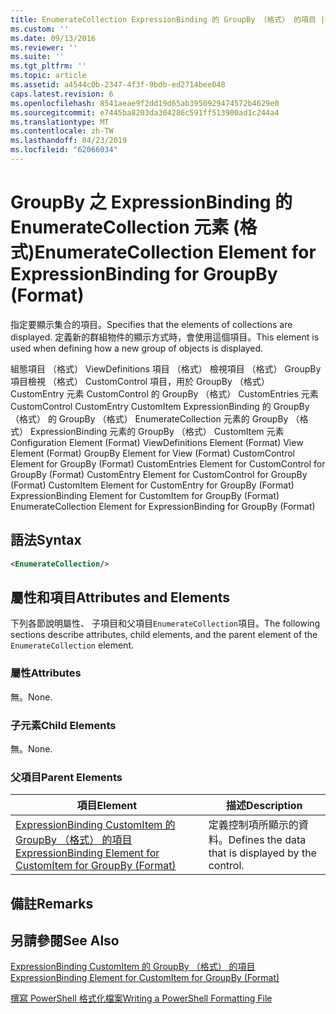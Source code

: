 ```yaml
---
title: EnumerateCollection ExpressionBinding 的 GroupBy （格式） 的項目 |Microsoft Docs
ms.custom: ''
ms.date: 09/13/2016
ms.reviewer: ''
ms.suite: ''
ms.tgt_pltfrm: ''
ms.topic: article
ms.assetid: a4544c0b-2347-4f3f-9bdb-ed2714bee048
caps.latest.revision: 6
ms.openlocfilehash: 8541aeae9f2dd19d65ab3950929474572b4629e0
ms.sourcegitcommit: e7445ba8203da304286c591ff513900ad1c244a4
ms.translationtype: MT
ms.contentlocale: zh-TW
ms.lasthandoff: 04/23/2019
ms.locfileid: "62066034"
---
```

# <a name="enumeratecollection-element-for-expressionbinding-for-groupby-format"></a><span data-ttu-id="ba4d8-102">GroupBy 之 ExpressionBinding 的 EnumerateCollection 元素 (格式)</span><span class="sxs-lookup"><span data-stu-id="ba4d8-102">EnumerateCollection Element for ExpressionBinding for GroupBy (Format)</span></span>

<span data-ttu-id="ba4d8-103">指定要顯示集合的項目。</span><span class="sxs-lookup"><span data-stu-id="ba4d8-103">Specifies that the elements of collections are displayed.</span></span> <span data-ttu-id="ba4d8-104">定義新的群組物件的顯示方式時，會使用這個項目。</span><span class="sxs-lookup"><span data-stu-id="ba4d8-104">This element is used when defining how a new group of objects is displayed.</span></span>

<span data-ttu-id="ba4d8-105">組態項目 （格式） ViewDefinitions 項目 （格式） 檢視項目 （格式） GroupBy 項目檢視 （格式） CustomControl 項目，用於 GroupBy （格式） CustomEntry 元素 CustomControl 的 GroupBy （格式） CustomEntries 元素CustomControl CustomEntry CustomItem ExpressionBinding 的 GroupBy （格式） 的 GroupBy （格式） EnumerateCollection 元素的 GroupBy （格式） ExpressionBinding 元素的 GroupBy （格式） CustomItem 元素</span><span class="sxs-lookup"><span data-stu-id="ba4d8-105">Configuration Element (Format) ViewDefinitions Element (Format) View Element (Format) GroupBy Element for View (Format) CustomControl Element for GroupBy (Format) CustomEntries Element for CustomControl for GroupBy (Format) CustomEntry Element for CustomControl for GroupBy (Format) CustomItem Element for CustomEntry for GroupBy (Format) ExpressionBinding Element for CustomItem for GroupBy (Format) EnumerateCollection Element for ExpressionBinding for GroupBy (Format)</span></span>

## <a name="syntax"></a><span data-ttu-id="ba4d8-106">語法</span><span class="sxs-lookup"><span data-stu-id="ba4d8-106">Syntax</span></span>

```xml
<EnumerateCollection/>
```

## <a name="attributes-and-elements"></a><span data-ttu-id="ba4d8-107">屬性和項目</span><span class="sxs-lookup"><span data-stu-id="ba4d8-107">Attributes and Elements</span></span>

<span data-ttu-id="ba4d8-108">下列各節說明屬性、 子項目和父項目`EnumerateCollection`項目。</span><span class="sxs-lookup"><span data-stu-id="ba4d8-108">The following sections describe attributes, child elements, and the parent element of the `EnumerateCollection` element.</span></span>

### <a name="attributes"></a><span data-ttu-id="ba4d8-109">屬性</span><span class="sxs-lookup"><span data-stu-id="ba4d8-109">Attributes</span></span>

<span data-ttu-id="ba4d8-110">無。</span><span class="sxs-lookup"><span data-stu-id="ba4d8-110">None.</span></span>

### <a name="child-elements"></a><span data-ttu-id="ba4d8-111">子元素</span><span class="sxs-lookup"><span data-stu-id="ba4d8-111">Child Elements</span></span>

<span data-ttu-id="ba4d8-112">無。</span><span class="sxs-lookup"><span data-stu-id="ba4d8-112">None.</span></span>

### <a name="parent-elements"></a><span data-ttu-id="ba4d8-113">父項目</span><span class="sxs-lookup"><span data-stu-id="ba4d8-113">Parent Elements</span></span>

|<span data-ttu-id="ba4d8-114">項目</span><span class="sxs-lookup"><span data-stu-id="ba4d8-114">Element</span></span>|<span data-ttu-id="ba4d8-115">描述</span><span class="sxs-lookup"><span data-stu-id="ba4d8-115">Description</span></span>|
|-------------|-----------------|
|[<span data-ttu-id="ba4d8-116">ExpressionBinding CustomItem 的 GroupBy （格式） 的項目</span><span class="sxs-lookup"><span data-stu-id="ba4d8-116">ExpressionBinding Element for CustomItem for GroupBy (Format)</span></span>](./expressionbinding-element-for-customitem-for-groupby-format.md)|<span data-ttu-id="ba4d8-117">定義控制項所顯示的資料。</span><span class="sxs-lookup"><span data-stu-id="ba4d8-117">Defines the data that is displayed by the control.</span></span>|

## <a name="remarks"></a><span data-ttu-id="ba4d8-118">備註</span><span class="sxs-lookup"><span data-stu-id="ba4d8-118">Remarks</span></span>

## <a name="see-also"></a><span data-ttu-id="ba4d8-119">另請參閱</span><span class="sxs-lookup"><span data-stu-id="ba4d8-119">See Also</span></span>

[<span data-ttu-id="ba4d8-120">ExpressionBinding CustomItem 的 GroupBy （格式） 的項目</span><span class="sxs-lookup"><span data-stu-id="ba4d8-120">ExpressionBinding Element for CustomItem for GroupBy (Format)</span></span>](./expressionbinding-element-for-customitem-for-groupby-format.md)

[<span data-ttu-id="ba4d8-121">撰寫 PowerShell 格式化檔案</span><span class="sxs-lookup"><span data-stu-id="ba4d8-121">Writing a PowerShell Formatting File</span></span>](./writing-a-powershell-formatting-file.md)
